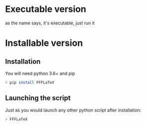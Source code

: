 # Executable version
as the name says, it's executable, just run it

# Installable version

## Installation
You will need python 3.6+ and pip

```bash
> pip install FFFLaTeX
```

## Launching the script

Just as you would launch any other python script after installation:

``` bash
> FFFLaTeX
```

